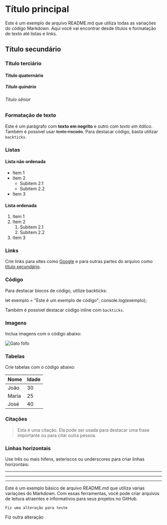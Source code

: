 # Título principal

Este é um exemplo de arquivo README.md que utiliza todas as variações do código Markdown. Aqui você vai encontrar desde títulos e formatação de texto até listas e links.

## Título secundário

### Título terciário

#### Título quaternário

##### Título quinário

###### Título sênior

### Formatação de texto

Este é um parágrafo com **texto em negrito** e outro com *texto em itálico*. Também é possível usar ~~texto riscado~~. Para destacar código, basta utilizar `backticks`.

### Listas

#### Lista não ordenada

- Item 1
- Item 2
  - Subitem 2.1
  - Subitem 2.2
- Item 3

#### Lista ordenada

1. Item 1
2. Item 2
   1. Subitem 2.1
   2. Subitem 2.2
3. Item 3

### Links

Crie links para sites como [Google](https://www.google.com/) e para outras partes do arquivo como [título secundário](#título-secundário).

### Código

Para destacar blocos de código, utilize backticks:

let exemplo = "Este é um exemplo de código";
console.log(exemplo);


Também é possível destacar código inline com `backticks`.

### Imagens

Inclua imagens com o código abaixo:


![Gato fofo](https://eu-images.contentstack.com/v3/assets/blt66983808af36a8ef/bltb5565ff0cc8601e9/624f596266aa7f1348924533/blackcat_Lifeonwhite_Alamy_Stock_Photo.jpeg)

### Tabelas

Crie tabelas com o código abaixo:

| Nome | Idade |
|------|-------|
| João | 30    |
| Maria| 25    |
| José | 40    |

### Citações

> Esta é uma citação. Ela pode ser usada para destacar uma frase importante ou para citar outra pessoa.

### Linhas horizontais

Use três ou mais hífens, asteriscos ou underscores para criar linhas horizontais:

---

***

___

Este é um exemplo básico de arquivo README.md que utiliza várias variações do Markdown. Com essas ferramentas, você pode criar arquivos de leitura atraentes e informativos para seus projetos no GitHub.

``` Fiz uma alteração para teste ```

Fiz outra alteração

